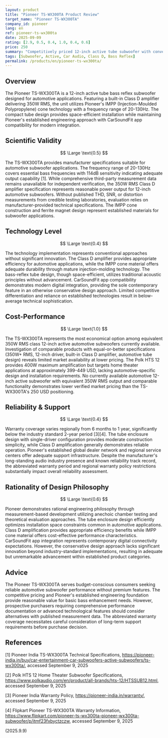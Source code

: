```yaml
---
layout: product
title: "Pioneer TS-WX300TA Product Review"
target_name: "Pioneer TS-WX300TA"
company_id: pioneer
lang: en
ref: pioneer-ts-wx300ta
date: 2025-09-09
rating: [2.9, 0.5, 0.4, 1.0, 0.4, 0.6]
price: 250
summary: "Competitively priced 12-inch active tube subwoofer with conventional design and adequate performance for budget-conscious consumers"
tags: [Subwoofer, Active, Car Audio, Class D, Bass Reflex]
permalink: /products/en/pioneer-ts-wx300ta/
---
```


## Overview

The Pioneer TS-WX300TA is a 12-inch active tube bass reflex subwoofer designed for automotive applications. Featuring a built-in Class D amplifier delivering 350W RMS, the unit utilizes Pioneer's IMPP (Injection-Moulded Polypropylene) cone technology with a frequency range of 20-130Hz. The compact tube design provides space-efficient installation while maintaining Pioneer's established engineering approach with CarSoundFit app compatibility for modern integration.

## Scientific Validity

$$ \Large \text{0.5} $$

The TS-WX300TA provides manufacturer specifications suitable for automotive subwoofer applications. The frequency range of 20-130Hz covers essential bass frequencies with 114dB sensitivity indicating adequate output capability [1]. While comprehensive third-party measurement data remains unavailable for independent verification, the 350W RMS Class D amplifier specification represents reasonable power output for 12-inch automotive subwoofers. Without published THD, SNR, or distortion measurements from credible testing laboratories, evaluation relies on manufacturer-provided technical specifications. The IMPP cone construction and ferrite magnet design represent established materials for subwoofer applications.

## Technology Level

$$ \Large \text{0.4} $$

The technology implementation represents conventional approaches without significant innovation. The Class D amplifier provides appropriate efficiency for automotive applications, while the IMPP cone material offers adequate durability through mature injection-molding technology. The bass-reflex tube design, though space-efficient, utilizes traditional acoustic principles without advancement. CarSoundFit app compatibility demonstrates modern digital integration, providing the sole contemporary feature in an otherwise conservative design approach. Limited competitive differentiation and reliance on established technologies result in below-average technical sophistication.

## Cost-Performance

$$ \Large \text{1.0} $$

The TS-WX300TA represents the most economical option among equivalent 350W RMS class 12-inch active automotive subwoofers currently available. Investigation of comparable products with equal-or-better specifications (350W+ RMS, 12-inch driver, built-in Class D amplifier, automotive tube design) reveals limited market availability at lower pricing. The Polk HTS 12 provides 400W maximum amplification but targets home theater applications at approximately 399-449 USD, lacking automotive-specific design and installation requirements. No currently available automotive 12-inch active subwoofer with equivalent 350W RMS output and comparable functionality demonstrates lower verified market pricing than the TS-WX300TA's 250 USD positioning.

## Reliability & Support

$$ \Large \text{0.4} $$

Warranty coverage varies regionally from 6 months to 1 year, significantly below the industry standard 2-year period [3][4]. The tube enclosure design with single-driver configuration provides moderate construction simplicity, while Class D amplification generally demonstrates reliable operation. Pioneer's established global dealer network and regional service centers offer adequate support infrastructure. Despite the manufacturer's long-standing audio industry presence and known reliability track record, the abbreviated warranty period and regional warranty policy restrictions substantially impact overall reliability assessment.

## Rationality of Design Philosophy

$$ \Large \text{0.6} $$

Pioneer demonstrates rational engineering philosophy through measurement-based development utilizing anechoic chamber testing and theoretical evaluation approaches. The tube enclosure design efficiently optimizes installation space constraints common in automotive applications. Class D amplification provides appropriate efficiency benefits while IMPP cone material offers cost-effective performance characteristics. CarSoundFit app integration represents contemporary digital connectivity expectations. However, the conservative design approach lacks significant innovation beyond industry-standard implementations, resulting in adequate but unremarkable advancement within established product categories.

## Advice

The Pioneer TS-WX300TA serves budget-conscious consumers seeking reliable automotive subwoofer performance without premium features. The competitive pricing and Pioneer's established engineering foundation provide reasonable value for basic bass enhancement needs. However, prospective purchasers requiring comprehensive performance documentation or advanced technological features should consider alternatives with published measurement data. The abbreviated warranty coverage necessitates careful consideration of long-term support requirements before purchase decision.

## References

[1] Pioneer India TS-WX300TA Technical Specifications, https://pioneer-india.in/buy/car-entertainment-car-subwoofers-active-subwoofers/ts-wx300ta/, accessed September 9, 2025

[2] Polk HTS 12 Home Theater Subwoofer Specifications, https://www.polkaudio.com/en/product/all-brands/hts-12/HTSSUB12.html, accessed September 9, 2025

[3] Pioneer India Warranty Policy, https://pioneer-india.in/warranty/, accessed September 9, 2025

[4] Flipkart Pioneer TS-WX300TA Warranty Information, https://www.flipkart.com/pioneer-ts-wx300ta-pioneer-wx300ta-subwoofer/p/itmf23fxbyctzczw, accessed September 9, 2025

(2025.9.9)